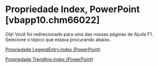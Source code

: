 
# Propriedade Index, PowerPoint [vbapp10.chm66022]

Olá! Você foi redirecionado para uma das nossas páginas de Ajuda F1. Selecione o tópico que estava procurando abaixo.

[Propriedade LegendEntry.Index (PowerPoint)](http://msdn.microsoft.com/library/99e0b634-1782-e87b-6b8e-73d58d020135%28Office.15%29.aspx)

[Propriedade Trendline.Index (PowerPoint)](http://msdn.microsoft.com/library/389945bc-3115-6244-1d5a-79961bf8ca68%28Office.15%29.aspx)

